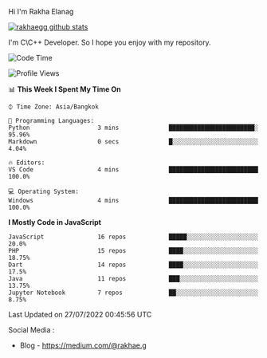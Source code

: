 Hi I'm Rakha Elanag


[![rakhaegg github stats](https://github-readme-stats.vercel.app/api?username=rakhaegg)](https://github.com/rakhaegg/rakhaegg)

I'm C\C++ Developer. So I hope you enjoy with my repository. 



<!--START_SECTION:waka-->
![Code Time](http://img.shields.io/badge/Code%20Time-0%20secs-blue)

![Profile Views](http://img.shields.io/badge/Profile%20Views-0-blue)

📊 **This Week I Spent My Time On** 

```text
⌚︎ Time Zone: Asia/Bangkok

💬 Programming Languages: 
Python                   3 mins              ████████████████████████░   95.96% 
Markdown                 0 secs              █░░░░░░░░░░░░░░░░░░░░░░░░   4.04%

🔥 Editors: 
VS Code                  4 mins              █████████████████████████   100.0%

💻 Operating System: 
Windows                  4 mins              █████████████████████████   100.0%

```

**I Mostly Code in JavaScript** 

```text
JavaScript               16 repos            █████░░░░░░░░░░░░░░░░░░░░   20.0% 
PHP                      15 repos            ████░░░░░░░░░░░░░░░░░░░░░   18.75% 
Dart                     14 repos            ████░░░░░░░░░░░░░░░░░░░░░   17.5% 
Java                     11 repos            ███░░░░░░░░░░░░░░░░░░░░░░   13.75% 
Jupyter Notebook         7 repos             ██░░░░░░░░░░░░░░░░░░░░░░░   8.75%

```



 Last Updated on 27/07/2022 00:45:56 UTC
<!--END_SECTION:waka-->

Social Media : 
- Blog - https://medium.com/@rakhae.g
